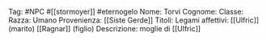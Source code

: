 Tag: #NPC #[[stormoyer]] #eternogelo 
Nome: Torvi
Cognome: 
Classe: 
Razza: Umano
Provenienza: [[Siste Gerde]]
Titoli: 
Legami affettivi: [[Ulfric]] (marito) [[Ragnar]] (figlio)
Descrizione: moglie di [[Ulfric]]